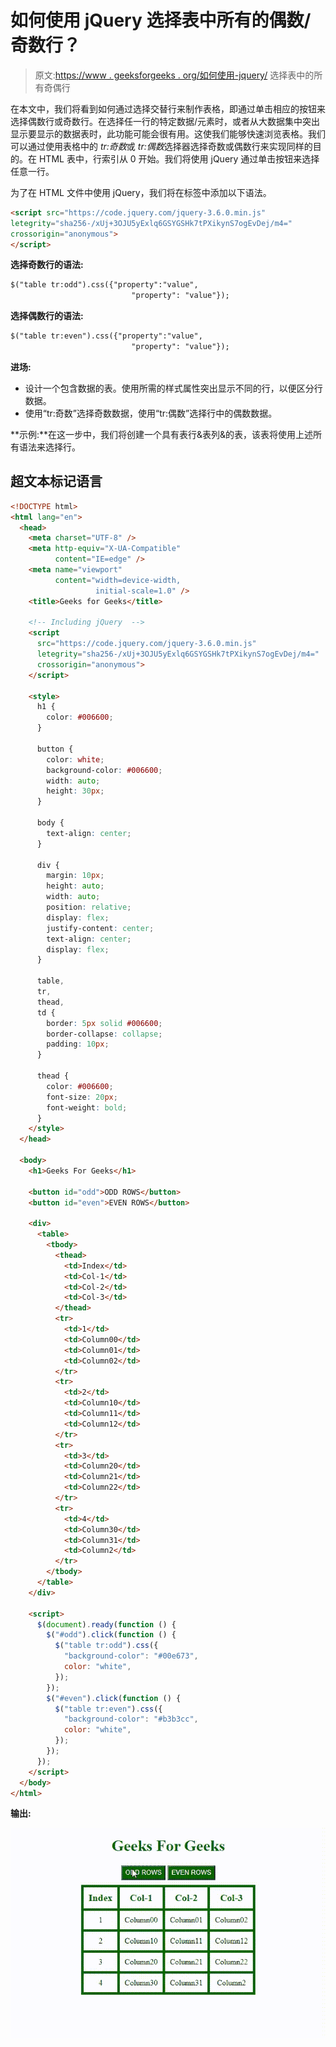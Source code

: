 # 如何使用 jQuery 选择表中所有的偶数/奇数行？

> 原文:[https://www . geeksforgeeks . org/如何使用-jquery/](https://www.geeksforgeeks.org/how-to-select-all-even-odd-rows-in-table-using-jquery/) 选择表中的所有奇偶行

在本文中，我们将看到如何通过选择交替行来制作表格，即通过单击相应的按钮来选择偶数行或奇数行。在选择任一行的特定数据/元素时，或者从大数据集中突出显示要显示的数据表时，此功能可能会很有用。这使我们能够快速浏览表格。我们可以通过使用表格中的 *tr:奇数*或 *tr:偶数*选择器选择奇数或偶数行来实现同样的目的。在 HTML 表中，行索引从 0 开始。我们将使用 jQuery 通过单击按钮来选择任意一行。

为了在 HTML 文件中使用 jQuery，我们将在标签中添加以下语法。

```html
<script src="https://code.jquery.com/jquery-3.6.0.min.js"
letegrity="sha256-/xUj+3OJU5yExlq6GSYGSHk7tPXikynS7ogEvDej/m4="
crossorigin="anonymous">
</script>
```

**选择奇数行的语法:**

```html
$("table tr:odd").css({"property":"value",
                           "property": "value"});
```

**选择偶数行的语法:**

```html
$("table tr:even").css({"property":"value",
                           "property": "value"});
```

**进场:**

*   设计一个包含数据的表。使用所需的样式属性突出显示不同的行，以便区分行数据。
*   使用“tr:奇数”选择奇数数据，使用“tr:偶数”选择行中的偶数数据。

**示例:**在这一步中，我们将创建一个具有表行&表列&的表，该表将使用上述所有语法来选择行。

## 超文本标记语言

```html
<!DOCTYPE html>
<html lang="en">
  <head>
    <meta charset="UTF-8" />
    <meta http-equiv="X-UA-Compatible" 
          content="IE=edge" />
    <meta name="viewport" 
          content="width=device-width, 
                   initial-scale=1.0" />
    <title>Geeks for Geeks</title>

    <!-- Including jQuery  -->
    <script
      src="https://code.jquery.com/jquery-3.6.0.min.js"
      letegrity="sha256-/xUj+3OJU5yExlq6GSYGSHk7tPXikynS7ogEvDej/m4="
      crossorigin="anonymous">
    </script>

    <style>
      h1 {
        color: #006600;
      }

      button {
        color: white;
        background-color: #006600;
        width: auto;
        height: 30px;
      }

      body {
        text-align: center;
      }

      div {
        margin: 10px;
        height: auto;
        width: auto;
        position: relative;
        display: flex;
        justify-content: center;
        text-align: center;
        display: flex;
      }

      table,
      tr,
      thead,
      td {
        border: 5px solid #006600;
        border-collapse: collapse;
        padding: 10px;
      }

      thead {
        color: #006600;
        font-size: 20px;
        font-weight: bold;
      }
    </style>
  </head>

  <body>
    <h1>Geeks For Geeks</h1>

    <button id="odd">ODD ROWS</button>
    <button id="even">EVEN ROWS</button>

    <div>
      <table>
        <tbody>
          <thead>
            <td>Index</td>
            <td>Col-1</td>
            <td>Col-2</td>
            <td>Col-3</td>
          </thead>
          <tr>
            <td>1</td>
            <td>Column00</td>
            <td>Column01</td>
            <td>Column02</td>
          </tr>
          <tr>
            <td>2</td>
            <td>Column10</td>
            <td>Column11</td>
            <td>Column12</td>
          </tr>
          <tr>
            <td>3</td>
            <td>Column20</td>
            <td>Column21</td>
            <td>Column22</td>
          </tr>
          <tr>
            <td>4</td>
            <td>Column30</td>
            <td>Column31</td>
            <td>Column2</td>
          </tr>
        </tbody>
      </table>
    </div>

    <script>
      $(document).ready(function () {
        $("#odd").click(function () {
          $("table tr:odd").css({
            "background-color": "#00e673",
            color: "white",
          });
        });
        $("#even").click(function () {
          $("table tr:even").css({
            "background-color": "#b3b3cc",
            color: "white",
          });
        });
      });
    </script>
  </body>
</html>
```

**输出:**

![](img/d2136984389c048959486622e1df41c9.png)